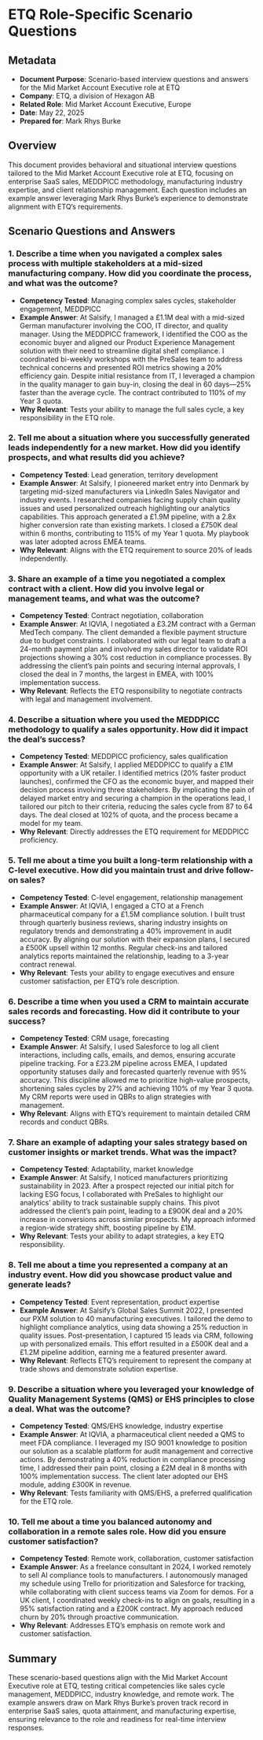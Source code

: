 # ETQ Role-Specific Scenario Questions

## Metadata
- **Document Purpose**: Scenario-based interview questions and answers for the Mid Market Account Executive role at ETQ
- **Company**: ETQ, a division of Hexagon AB
- **Related Role**: Mid Market Account Executive, Europe
- **Date**: May 22, 2025
- **Prepared for**: Mark Rhys Burke

## Overview
This document provides behavioral and situational interview questions tailored to the Mid Market Account Executive role at ETQ, focusing on enterprise SaaS sales, MEDDPICC methodology, manufacturing industry expertise, and client relationship management. Each question includes an example answer leveraging Mark Rhys Burke’s experience to demonstrate alignment with ETQ’s requirements.

## Scenario Questions and Answers

### 1. Describe a time when you navigated a complex sales process with multiple stakeholders at a mid-sized manufacturing company. How did you coordinate the process, and what was the outcome?
- **Competency Tested**: Managing complex sales cycles, stakeholder engagement, MEDDPICC
- **Example Answer**: At Salsify, I managed a £1.1M deal with a mid-sized German manufacturer involving the COO, IT director, and quality manager. Using the MEDDPICC framework, I identified the COO as the economic buyer and aligned our Product Experience Management solution with their need to streamline digital shelf compliance. I coordinated bi-weekly workshops with the PreSales team to address technical concerns and presented ROI metrics showing a 20% efficiency gain. Despite initial resistance from IT, I leveraged a champion in the quality manager to gain buy-in, closing the deal in 60 days—25% faster than the average cycle. The contract contributed to 110% of my Year 3 quota.[](https://www.yardstick.team/interview-questions/mid-market-account-executive)
- **Why Relevant**: Tests your ability to manage the full sales cycle, a key responsibility in the ETQ role.

### 2. Tell me about a situation where you successfully generated leads independently for a new market. How did you identify prospects, and what results did you achieve?
- **Competency Tested**: Lead generation, territory development
- **Example Answer**: At Salsify, I pioneered market entry into Denmark by targeting mid-sized manufacturers via LinkedIn Sales Navigator and industry events. I researched companies facing supply chain quality issues and used personalized outreach highlighting our analytics capabilities. This approach generated a £1.9M pipeline, with a 2.8x higher conversion rate than existing markets. I closed a £750K deal within 6 months, contributing to 115% of my Year 1 quota. My playbook was later adopted across EMEA teams.
- **Why Relevant**: Aligns with the ETQ requirement to source 20% of leads independently.

### 3. Share an example of a time you negotiated a complex contract with a client. How did you involve legal or management teams, and what was the outcome?
- **Competency Tested**: Contract negotiation, collaboration
- **Example Answer**: At IQVIA, I negotiated a £3.2M contract with a German MedTech company. The client demanded a flexible payment structure due to budget constraints. I collaborated with our legal team to draft a 24-month payment plan and involved my sales director to validate ROI projections showing a 30% cost reduction in compliance processes. By addressing the client’s pain points and securing internal approvals, I closed the deal in 7 months, the largest in EMEA, with 100% implementation success.
- **Why Relevant**: Reflects the ETQ responsibility to negotiate contracts with legal and management involvement.

### 4. Describe a situation where you used the MEDDPICC methodology to qualify a sales opportunity. How did it impact the deal’s success?
- **Competency Tested**: MEDDPICC proficiency, sales qualification
- **Example Answer**: At Salsify, I applied MEDDPICC to qualify a £1M opportunity with a UK retailer. I identified metrics (20% faster product launches), confirmed the CFO as the economic buyer, and mapped their decision process involving three stakeholders. By implicating the pain of delayed market entry and securing a champion in the operations lead, I tailored our pitch to their criteria, reducing the sales cycle from 87 to 64 days. The deal closed at 102% of quota, and the process became a model for my team.[](https://www.tealhq.com/interview-questions/account-executive)
- **Why Relevant**: Directly addresses the ETQ requirement for MEDDPICC proficiency.

### 5. Tell me about a time you built a long-term relationship with a C-level executive. How did you maintain trust and drive follow-on sales?
- **Competency Tested**: C-level engagement, relationship management
- **Example Answer**: At IQVIA, I engaged a CTO at a French pharmaceutical company for a £1.5M compliance solution. I built trust through quarterly business reviews, sharing industry insights on regulatory trends and demonstrating a 40% improvement in audit accuracy. By aligning our solution with their expansion plans, I secured a £500K upsell within 12 months. Regular check-ins and tailored analytics reports maintained the relationship, leading to a 3-year contract renewal.[](https://www.yardstick.team/interview-questions-by-role/account-executive)
- **Why Relevant**: Tests your ability to engage executives and ensure customer satisfaction, per ETQ’s role description.

### 6. Describe a time when you used a CRM to maintain accurate sales records and forecasting. How did it contribute to your success?
- **Competency Tested**: CRM usage, forecasting
- **Example Answer**: At Salsify, I used Salesforce to log all client interactions, including calls, emails, and demos, ensuring accurate pipeline tracking. For a £23.2M pipeline across EMEA, I updated opportunity statuses daily and forecasted quarterly revenue with 95% accuracy. This discipline allowed me to prioritize high-value prospects, shortening sales cycles by 27% and achieving 110% of my Year 3 quota. My CRM reports were used in QBRs to align strategies with management.
- **Why Relevant**: Aligns with ETQ’s requirement to maintain detailed CRM records and conduct QBRs.

### 7. Share an example of adapting your sales strategy based on customer insights or market trends. What was the impact?
- **Competency Tested**: Adaptability, market knowledge
- **Example Answer**: At Salsify, I noticed manufacturers prioritizing sustainability in 2023. After a prospect rejected our initial pitch for lacking ESG focus, I collaborated with PreSales to highlight our analytics’ ability to track sustainable supply chains. This pivot addressed the client’s pain point, leading to a £900K deal and a 20% increase in conversions across similar prospects. My approach informed a region-wide strategy shift, boosting pipeline by £1M.[](https://www.tealhq.com/interview-questions/account-executive)
- **Why Relevant**: Tests your ability to adapt strategies, a key ETQ responsibility.

### 8. Tell me about a time you represented a company at an industry event. How did you showcase product value and generate leads?
- **Competency Tested**: Event representation, product expertise
- **Example Answer**: At Salsify’s Global Sales Summit 2022, I presented our PXM solution to 40 manufacturing executives. I tailored the demo to highlight compliance analytics, using data showing a 25% reduction in quality issues. Post-presentation, I captured 15 leads via CRM, following up with personalized emails. This effort resulted in a £500K deal and a £1.2M pipeline addition, earning me a featured presenter award.
- **Why Relevant**: Reflects ETQ’s requirement to represent the company at trade shows and demonstrate solution expertise.

### 9. Describe a situation where you leveraged your knowledge of Quality Management Systems (QMS) or EHS principles to close a deal. What was the outcome?
- **Competency Tested**: QMS/EHS knowledge, industry expertise
- **Example Answer**: At IQVIA, a pharmaceutical client needed a QMS to meet FDA compliance. I leveraged my ISO 9001 knowledge to position our solution as a scalable platform for audit management and corrective actions. By demonstrating a 40% reduction in compliance processing time, I addressed their pain point, closing a £2M deal in 8 months with 100% implementation success. The client later adopted our EHS module, adding £300K in revenue.
- **Why Relevant**: Tests familiarity with QMS/EHS, a preferred qualification for the ETQ role.

### 10. Tell me about a time you balanced autonomy and collaboration in a remote sales role. How did you ensure customer satisfaction?
- **Competency Tested**: Remote work, collaboration, customer satisfaction
- **Example Answer**: As a freelance consultant in 2024, I worked remotely to sell AI compliance tools to manufacturers. I autonomously managed my schedule using Trello for prioritization and Salesforce for tracking, while collaborating with client success teams via Zoom for demos. For a UK client, I coordinated weekly check-ins to align on goals, resulting in a 95% satisfaction rating and a £200K contract. My approach reduced churn by 20% through proactive communication.[](https://www.tealhq.com/interview-questions/technical-account-manager)
- **Why Relevant**: Addresses ETQ’s emphasis on remote work and customer satisfaction.

## Summary
These scenario-based questions align with the Mid Market Account Executive role at ETQ, testing critical competencies like sales cycle management, MEDDPICC, industry knowledge, and remote work. The example answers draw on Mark Rhys Burke’s proven track record in enterprise SaaS sales, quota attainment, and manufacturing expertise, ensuring relevance to the role and readiness for real-time interview responses.